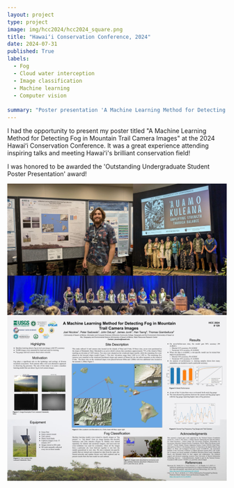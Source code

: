 ```yaml
---
layout: project
type: project
image: img/hcc2024/hcc2024_square.png
title: "Hawaiʻi Conservation Conference, 2024"
date: 2024-07-31
published: True
labels:
  - Fog
  - Cloud water interception
  - Image classification
  - Machine learning
  - Computer vision

summary: "Poster presentation 'A Machine Learning Method for Detecting Fog in Mountain Trail Camera Images'"
---
```

I had the opportunity to present my poster titled "A Machine Learning Method for Detecting Fog in Mountain Trail Camera Images" at the 2024 Hawaiʻi Conservation Conference. It was a great experience attending inspiring talks and meeting Hawaiʻi's brilliant conservation field!

I was honored to be awarded the 'Outstanding Undergraduate Student Poster Presentation' award!




<img class="img-fluid" src="../img/hcc2024/hcc2024_collage.jpg">
<img class="img-fluid" src="../img/hcc2024/hcc2024.png">




